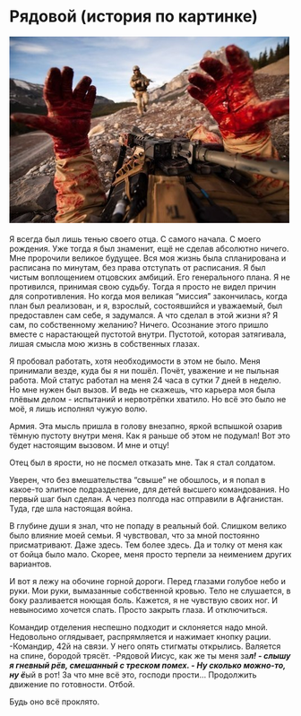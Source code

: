 # Рядовой (история по картинке)

<img src="data/private.jpg" align="left"
     style="padding-top: 0px;
            padding-bottom: 20px;
            padding-right: 20px;
            padding-left: 0px">

Я всегда был лишь тенью своего отца. С самого начала. С моего рождения. Уже тогда я был знаменит, ещё не сделав абсолютно ничего. Мне пророчили великое будущее. Вся моя жизнь была спланирована и расписана по минутам, без права отступать от расписания. Я был чистым воплощением отцовских амбиций. Его генерального плана. Я не противился, принимая свою судьбу. Тогда я просто не видел причин для сопротивления. Но когда моя великая “миссия” закончилась, когда план был реализован, и я, взрослый, состоявшийся и уважаемый, был предоставлен сам себе, я задумался. А что сделал в этой жизни я? Я сам, по собственному желанию?
Ничего.
Осознание этого пришло вместе с нарастающей пустотой внутри. Пустотой, которая затягивала, лишая смысла мою жизнь в собственных глазах.

Я пробовал работать, хотя необходимости в этом не было. Меня принимали везде, куда бы я ни пошёл. Почёт, уважение и не пыльная работа. Мой статус работал на меня 24 часа в сутки 7 дней в неделю. Но мне нужен был вызов. И ведь не скажешь, что карьера моя была плёвым делом - испытаний и нервотрёпки хватило. Но всё это было не моё, я лишь исполнял чужую волю.

Армия. Эта мысль пришла в голову внезапно, яркой вспышкой озарив тёмную пустоту внутри меня. Как я раньше об этом не подумал! Вот это будет настоящим вызовом. И мне и отцу!

Отец был в ярости, но не посмел отказать мне. Так я стал солдатом.

Уверен, что без вмешательства “свыше” не обошлось, и я попал в какое-то элитное подразделение, для детей высшего командования. Но первый шаг был сделан. А через полгода нас отправили в Афганистан. Туда, где шла настоящая война.

В глубине души я знал, что не попаду в реальный бой. Слишком велико было влияние моей семьи. Я чувствовал, что за мной постоянно присматривают. Даже здесь. Тем более здесь. Да и толку от меня как от бойца было мало. Скорее, меня просто терпели за неимением других вариантов.

И вот я лежу на обочине горной дороги. Перед глазами голубое небо и руки. Мои руки, вымазанные собственной кровью. Тело не слушается, в боку разливается ноющая боль. Кажется, я не чувствую своих ног. И невыносимо хочется спать. Просто закрыть глаза. И отключиться.

Командир отделения неспешно подходит и склоняется надо мной. Недовольно оглядывает, распрямляется и нажимает кнопку рации.
-Командир, 42й на связи. У него опять стигматы открылись. Валяется на спине, бородой трясёт.
-Рядовой Иисус, как же ты меня за***л! - слышу я гневный рёв, смешанный с треском помех. - Ну сколько можно-то, ну ё***ый в рот! За что мне всё это, господи прости… Продолжить движение по готовности. Отбой.

Будь оно всё проклято.
